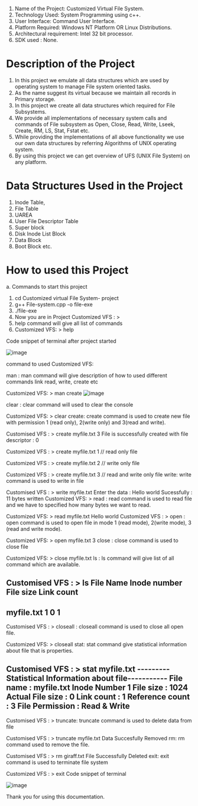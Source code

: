 1. Name of the Project: Customized Virtual File System.
2. Technology Used:  System Programming using c++.
3. User Interface: Command User Interface.
4. Platform Required: Windows NT Platform OR Linux Distributions.
5. Architectural requirement: Intel 32 bit processor.
6. SDK used : None.

# Description of the Project
1. In this project we emulate all data structures which are used by operating system to
manage File system oriented tasks.
2. As the name suggest its virtual because we maintain all records in Primary storage.
3. In this project we create all data structures which required for File Subsystems.
4. We provide all implementations of necessary system calls and commands of File
subsystem as Open, Close, Read, Write, Lseek, Create, RM, LS, Stat, Fstat etc.
5. While providing the implementations of all above functionality we use our own data
structures by referring Algorithms of UNIX operating system.
6. By using this project we can get overview of UFS (UNIX File System) on any platform.

# Data Structures Used in the Project
1. Inode Table,
2. File Table
3. UAREA
4. User File Descriptor Table
5. Super block
6. Disk Inode List Block
7. Data Block
8. Boot Block etc.

# How to used this Project

a. Commands to start this project
1. cd Customized virtual File System- project
2. g++ File-system.cpp -o file-exe
3. ./file-exe
4. Now you are in Project Customized VFS : >
5. help command will give all list of commands
6. Customized VFS: > help
   
Code snippet of terminal after project started

![image](https://github.com/shw1/Customized-Virtual-File-System/assets/108781084/0c1c3646-a1c8-4eb7-b791-b4f5dd63be67)


  

command to used Customized VFS:

man : man  command will give description of how to used different commands link read, write, create etc



Customized VFS: > man create 
![image](https://github.com/shw1/Customized-Virtual-File-System/assets/108781084/6058a9ed-c932-437f-a9e0-01793ff93e0d)

 

clear : clear  command will used to clear the console



Customized VFS: > clear
create: create command is used to create new file with permission 1 (read only), 2(write only) and 3(read and write).



Customised VFS : > create myfile.txt 3
File is successfully created with file descriptor : 0


Customized VFS : > create myfile.txt 1 // read only file


Customized VFS : > create myfile.txt 2 // write only file


Customized VFS : > create myfile.txt 3 // read and write only file
write: write command is used to write in file



Customised VFS : > write myfile.txt
Enter the data : 
Hello world
Sucessfully : 11 bytes written
Customized VFS: > 
read : read command is used to read file and we have to specified how many bytes we want to read.



Customized VFS: > read myfile.txt
Hello world
Customized VFS : >
open : open command is used to open file in mode 1 (read mode), 2(write mode), 3 (read and write mode).



Customized VFS: > open myfile.txt 3
close : close command is used to close file



Customized VFS: > close myfile.txt
ls : ls command will give list of all command which are available.



Customised VFS : > ls
File Name       Inode number    File size       Link count
-------------------------------------------------
myfile.txt              1               0               1
-------------------------------------------------
Customised VFS : >
closeall : closeall command is used to close all open file.



Customized VFS: > closeall
stat: stat command give statistical information about file that is  properties.



Customised VFS : > stat myfile.txt
---------Statistical Information about file-----------
File name : myfile.txt
Inode Number 1
File size : 1024
Actual File size : 0
Link count : 1
Reference count : 3
File Permission : Read & Write
 ------------------------------------------------------
Customised VFS : >
truncate: truncate command is used to delete data from file



Customised VFS : > truncate myfile.txt
Data Succesfully Removed
rm:  rm command used to remove the file.



Customised VFS : > rm giraff.txt
File Successfully Deleted
exit: exit command is used to terminate file system



Customized VFS : > exit
Code snippet of terminal 

![image](https://github.com/shw1/Customized-Virtual-File-System/assets/108781084/a51a6b0f-4993-44e2-9eaa-ccf5f57b32bb)

 
 Thank you for using this documentation.
